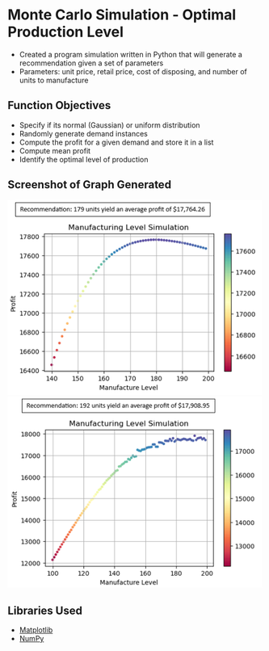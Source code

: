 # Monte Carlo Simulation - Optimal Production Level 
* Created a program simulation written in Python that will generate a recommendation given a set of parameters
* Parameters: unit price, retail price, cost of disposing, and number of units to manufacture

## Function Objectives
* Specify if its normal (Gaussian) or uniform distribution
* Randomly generate demand instances
* Compute the profit for a given demand and store it in a list
* Compute mean profit
* Identify the optimal level of production

## Screenshot of Graph Generated
![Simulation Figure](/images/MCS_fig1.png)
![Simulation Figure](/images/MCS_fig2.png)

## Libraries Used
* [Matplotlib](https://matplotlib.org/stable/tutorials/index)
* [NumPy](https://numpy.org/doc/stable/)
